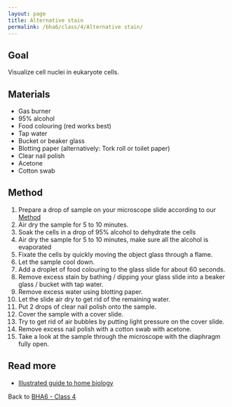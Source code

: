 ```yaml
---
layout: page
title: Alternative stain
permalink: /bha6/class/4/Alternative stain/
---
```


## Goal

Visualize cell nuclei in eukaryote cells.

## Materials

* Gas burner
* 95% alcohol
* Food colouring (red works best)
* Tap water
* Bucket or beaker glass
* Blotting paper (alternatively: Tork roll or toilet paper)
* Clear nail polish
* Acetone
* Cotton swab

## Method

1. Prepare a drop of sample on your microscope slide according to our [Method](/bha6/class/4/preparing-slides/)
2. Air dry the sample for 5 to 10 minutes.
3. Soak the cells in a drop of 95% alcohol to dehydrate the cells
4. Air dry the sample for 5 to 10 minutes, make sure all the alcohol is evaporated
5. Fixate the cells by quickly moving the object glass through a flame.
6. Let the sample cool down.
7. Add a droplet of food colouring to the glass slide for about 60 seconds.
8. Remove excess stain by bathing / dipping your glass slide into a beaker glass / bucket with tap water.
9. Remove excess water using blotting paper.
10. Let the slide air dry to get rid of the remaining water.
11. Put 2 drops of clear nail polish onto the sample.
12. Cover the sample with a cover slide.
13. Try to get rid of air bubbles by putting light pressure on the cover slide.
14. Remove excess nail polish with a cotton swab with acetone.
15. Take a look at the sample through the microscope with the diaphragm fully open.

## Read more

* [Illustrated guide to home biology](http://www.thehomescientist.com/manuals/Illustrated_Guide_to_Home_Biology_Experiments.pdf)

Back to [BHA6 - Class 4](/bha6/class/4/)
